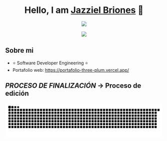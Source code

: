 <div align="center">
<h1 align="center">Hello, I am <a href="">Jazziel Briones</a> 👋</h1>
</div>
<p align="center">
  <a href="https://github.com/DenverCoder1/readme-typing-svg"><img src="https://readme-typing-svg.herokuapp.com?font=Time+New+Roman&color=cyan&size=25&center=true&vCenter=true&width=600&height=100&lines=Welcome+People+..&hearts;++;+Software+Developer+Engineering;Active+Learner/Researcher;Love+to+learn+new+stuffs..:D"></a>
</p>

<div align="center">
  <img src="https://i.pinimg.com/564x/7a/31/06/7a31068e1bdea7dec0d04d77c0b27df6.jpg">
</div>
<!--
[![YouTube Channel Subscribers](https://img.shields.io/youtube/channel/subscribers/UCcMcpyF2c08DARVfJIRUklw?style=social)](https://www.youtube.com/@jazzielGod/videos)
[![Twitch Status](https://img.shields.io/twitch/status/jazzielgod?style=social)](https://www.twitch.tv/jazzielgod)
[![GitHub followers](https://img.shields.io/github/followers/jazzielgod?style=social)](https://github.com/JazzielGod)
 ![Discord Shield](https://discordapp.com/api/guilds/807719549075980308/widget.png?style=shield) -->

## Sobre mi

- ⭐ Software Developer Engineering ⭐ 
- Portafolio web: https://portafolio-three-plum.vercel.app/

## *PROCESO DE FINALIZACIÓN* -> Proceso de edición

<p dir="auto"><a target="_blank" rel="noopener noreferrer nofollow" href="https://raw.githubusercontent.com/yyle88/yyle88/snake/github-contribution-grid-snake-dark.svg#gh-dark-mode-only"><img src="https://raw.githubusercontent.com/yyle88/yyle88/snake/github-contribution-grid-snake-dark.svg#gh-dark-mode-only" alt="Animación de serpiente de cuadrícula de contribución de GitHub" style="max-width: 100%;" _mstalt="1229007" _msthash="1545"></a></p>

<!-- 
<table>
<tr>
<td width="50%">
<h3 align="center">CURSO PHP</h3>
<div align="center">
  <a href=""https://github.com/JazzielGod/CURSOPHP" target="_blank"><img src="https://th.bing.com/th/id/OIP.r0EKGiOfI0F5wgpMQnLeEAHaEK?pid=ImgDet&rs=1" width="400"           alt="Curso PHP basico/itermedio/dificil"></a>
</div>
</td>

<td width="50%">
               <br>
  <h3 align="center">CUSO BOOTSTRAP</h3>
  <div align="center">                                       
  <a href="" target="_blank"><img src="https://th.bing.com/th/id/R.d012e3c7188f09ae03490cc9b4a3154b?rik=0OJ9MkJhJ6uNNg&pid=ImgRaw&r=0" width="400" alt="Curso Bootstrap"></a>
  <br>
  <p>
  <a href="https://github.com/jazzielgod/bootstrap" target="_blank">
  <img src="https://img.shields.io/badge/FALTA?style=for-the-badge&logo=github&logoColor=black">
  </a>
  <a href="https://www.youtube.com/watch?v=phsuWJCweY8&list=PLAzlSdU-KYwXz-a12vbFKI-mKhKzJeTZb&index=30" target="_blank">
  <img src="https://img.shields.io/badge/-Youtube-green?style=for-the-badge&color=3fFD7f">
  </a>
  </p>
  </div>                                                             
  </table>                                                                                 
</div>
->
